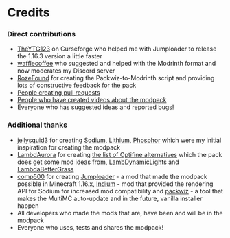 # Credits
### Direct contributions

* [TheYTG123](https://www.curseforge.com/members/theytg123/projects) on Curseforge who helped me with Jumploader to release the 1.16.3 version a little faster
* [wafflecoffee](https://github.com/wafflecoffee) who suggested and helped with the Modrinth format and now moderates my Discord server
* [RozeFound](https://github.com/RozeFound) for creating the Packwiz-to-Modrinth script and providing lots of constructive feedback for the pack
* [People creating pull requests](https://github.com/Fabulously-Optimized/fabulously-optimized/graphs/contributors)
* [People who have created videos about the modpack](https://github.com/Madis0/fabulously-optimized#reviews)
* Everyone who has suggested ideas and reported bugs!

### Additional thanks

* [jellysquid3](https://github.com/jellysquid3) for creating [Sodium](https://www.curseforge.com/minecraft/mc-mods/sodium), [Lithium](https://www.curseforge.com/minecraft/mc-mods/lithium), [Phosphor](https://www.curseforge.com/minecraft/mc-mods/phosphor) which were my initial inspiration for creating the modpack
* [LambdAurora](https://github.com/LambdAurora) for creating [the list of Optifine alternatives](https://lambdaurora.dev/optifine_alternatives) which the pack does get some mod ideas from, [LambDynamicLights](https://www.curseforge.com/minecraft/mc-mods/lambdynamiclights) and [LambdaBetterGrass](https://www.curseforge.com/minecraft/mc-mods/lambdabettergrass)
* [comp500](https://github.com/comp500) for creating [Jumploader](https://www.curseforge.com/minecraft/mc-mods/jumploader) - a mod that made the modpack possible in Minecraft 1.16.x, [Indium](https://modrinth.com/mod/indium) - mod that provided the rendering API for Sodium for increased mod compatibility and [packwiz](https://github.com/comp500/packwiz) - a tool that makes the MultiMC auto-update and in the future, vanilla installer happen
* All developers who made the mods that are, have been and will be in the modpack
* Everyone who uses, tests and shares the modpack!

